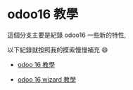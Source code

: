 # odoo16 教學

這個分支主要是紀錄 odoo16 一些新的特性,

以下紀錄就按照我的摸索慢慢補充 :smile:

- [odoo 16 教學](demo_expense_tutorial_v1)

- [odoo 16 wizard 教學](demo_odoo_tutorial_wizard)